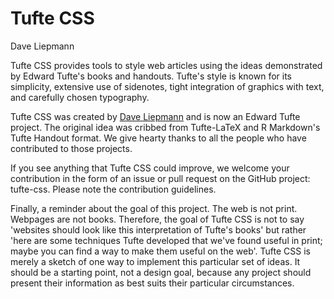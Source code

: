 # Tufte CSS

<p class="subtitle">Dave Liepmann</p>
<section>

Tufte CSS provides tools to style web articles using the ideas demonstrated by Edward Tufte's books and handouts. Tufte's style is known for its simplicity, extensive use of sidenotes, tight integration of graphics with text, and carefully chosen typography.

Tufte CSS was created by [Dave Liepmann](http://www.daveliepmann.com) and is now an Edward Tufte project. The original idea was cribbed from Tufte-LaTeX and R Markdown's Tufte Handout format. We give hearty thanks to all the people who have contributed to those projects.

If you see anything that Tufte CSS could improve, we welcome your contribution in the form of an issue or pull request on the GitHub project: tufte-css. Please note the contribution guidelines.

Finally, a reminder about the goal of this project. The web is not print. Webpages are not books. Therefore, the goal of Tufte CSS is not to say 'websites should look like this interpretation of Tufte's books' but rather 'here are some techniques Tufte developed that we've found useful in print; maybe you can find a way to make them useful on the web'. Tufte CSS is merely a sketch of one way to implement this particular set of ideas. It should be a starting point, not a design goal, because any project should present their information as best suits their particular circumstances.

</section>


